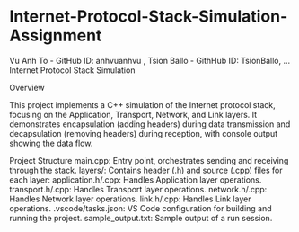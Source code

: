 # Internet-Protocol-Stack-Simulation-Assignment
Vu Anh To - GitHub ID: anhvuanhvu , Tsion Ballo - GithHub ID: TsionBallo, ...
Internet Protocol Stack Simulation

Overview

This project implements a C++ simulation of the Internet protocol stack, focusing on the Application, Transport, Network, and Link layers. It demonstrates encapsulation (adding headers) during data transmission and decapsulation (removing headers) during reception, with console output showing the data flow.

Project Structure
main.cpp: Entry point, orchestrates sending and receiving through the stack.
layers/: Contains header (.h) and source (.cpp) files for each layer:
application.h/.cpp: Handles Application layer operations.
transport.h/.cpp: Handles Transport layer operations.
network.h/.cpp: Handles Network layer operations.
link.h/.cpp: Handles Link layer operations.
.vscode/tasks.json: VS Code configuration for building and running the project.
sample_output.txt: Sample output of a run session.
